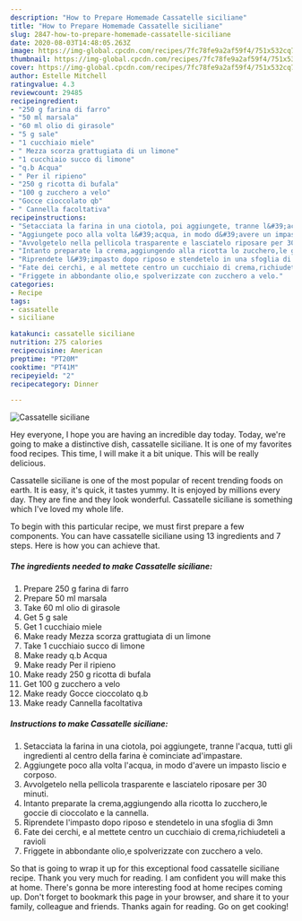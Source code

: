 ```yaml
---
description: "How to Prepare Homemade Cassatelle siciliane"
title: "How to Prepare Homemade Cassatelle siciliane"
slug: 2847-how-to-prepare-homemade-cassatelle-siciliane
date: 2020-08-03T14:48:05.263Z
image: https://img-global.cpcdn.com/recipes/7fc78fe9a2af59f4/751x532cq70/cassatelle-siciliane-recipe-main-photo.jpg
thumbnail: https://img-global.cpcdn.com/recipes/7fc78fe9a2af59f4/751x532cq70/cassatelle-siciliane-recipe-main-photo.jpg
cover: https://img-global.cpcdn.com/recipes/7fc78fe9a2af59f4/751x532cq70/cassatelle-siciliane-recipe-main-photo.jpg
author: Estelle Mitchell
ratingvalue: 4.3
reviewcount: 29485
recipeingredient:
- "250 g farina di farro"
- "50 ml marsala"
- "60 ml olio di girasole"
- "5 g sale"
- "1 cucchiaio miele"
- " Mezza scorza grattugiata di un limone"
- "1 cucchiaio succo di limone"
- "q.b Acqua"
- " Per il ripieno"
- "250 g ricotta di bufala"
- "100 g zucchero a velo"
- "Gocce cioccolato qb"
- " Cannella facoltativa"
recipeinstructions:
- "Setacciata la farina in una ciotola, poi aggiungete, tranne l&#39;acqua, tutti gli ingredienti al centro della farina è cominciate ad&#39;impastare."
- "Aggiungete poco alla volta l&#39;acqua, in modo d&#39;avere un impasto liscio e corposo."
- "Avvolgetelo nella pellicola trasparente e lasciatelo riposare per 30 minuti."
- "Intanto preparate la crema,aggiungendo alla ricotta lo zucchero,le goccie di cioccolato e la cannella."
- "Riprendete l&#39;impasto dopo riposo e stendetelo in una sfoglia di 3mn"
- "Fate dei cerchi, e al mettete centro un cucchiaio di crema,richiudeteli a ravioli"
- "Friggete in abbondante olio,e spolverizzate con zucchero a velo."
categories:
- Recipe
tags:
- cassatelle
- siciliane

katakunci: cassatelle siciliane 
nutrition: 275 calories
recipecuisine: American
preptime: "PT20M"
cooktime: "PT41M"
recipeyield: "2"
recipecategory: Dinner

---
```



![Cassatelle siciliane](https://img-global.cpcdn.com/recipes/7fc78fe9a2af59f4/751x532cq70/cassatelle-siciliane-recipe-main-photo.jpg)

Hey everyone, I hope you are having an incredible day today. Today, we're going to make a distinctive dish, cassatelle siciliane. It is one of my favorites food recipes. This time, I will make it a bit unique. This will be really delicious.

Cassatelle siciliane is one of the most popular of recent trending foods on earth. It is easy, it's quick, it tastes yummy. It is enjoyed by millions every day. They are fine and they look wonderful. Cassatelle siciliane is something which I've loved my whole life.




To begin with this particular recipe, we must first prepare a few components. You can have cassatelle siciliane using 13 ingredients and 7 steps. Here is how you can achieve that.

<!--inarticleads1-->

##### The ingredients needed to make Cassatelle siciliane:

1. Prepare 250 g farina di farro
1. Prepare 50 ml marsala
1. Take 60 ml olio di girasole
1. Get 5 g sale
1. Get 1 cucchiaio miele
1. Make ready  Mezza scorza grattugiata di un limone
1. Take 1 cucchiaio succo di limone
1. Make ready q.b Acqua
1. Make ready  Per il ripieno
1. Make ready 250 g ricotta di bufala
1. Get 100 g zucchero a velo
1. Make ready Gocce cioccolato q.b
1. Make ready  Cannella facoltativa




<!--inarticleads2-->

##### Instructions to make Cassatelle siciliane:

1. Setacciata la farina in una ciotola, poi aggiungete, tranne l&#39;acqua, tutti gli ingredienti al centro della farina è cominciate ad&#39;impastare.
1. Aggiungete poco alla volta l&#39;acqua, in modo d&#39;avere un impasto liscio e corposo.
1. Avvolgetelo nella pellicola trasparente e lasciatelo riposare per 30 minuti.
1. Intanto preparate la crema,aggiungendo alla ricotta lo zucchero,le goccie di cioccolato e la cannella.
1. Riprendete l&#39;impasto dopo riposo e stendetelo in una sfoglia di 3mn
1. Fate dei cerchi, e al mettete centro un cucchiaio di crema,richiudeteli a ravioli
1. Friggete in abbondante olio,e spolverizzate con zucchero a velo.




So that is going to wrap it up for this exceptional food cassatelle siciliane recipe. Thank you very much for reading. I am confident you will make this at home. There's gonna be more interesting food at home recipes coming up. Don't forget to bookmark this page in your browser, and share it to your family, colleague and friends. Thanks again for reading. Go on get cooking!
